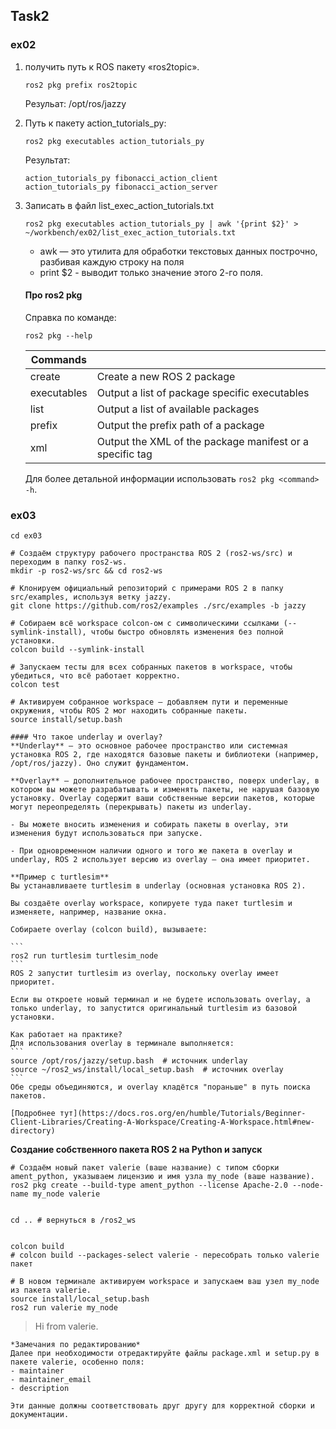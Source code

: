 ## Task2
### ex02
1. получить путь к ROS пакету «ros2topic».
    ```
    ros2 pkg prefix ros2topic
    ```
    Резульат: /opt/ros/jazzy
    
2. Путь к пакету action_tutorials_py:
    ```
    ros2 pkg executables action_tutorials_py
    ```
    Результат: 
    ```
    action_tutorials_py fibonacci_action_client
    action_tutorials_py fibonacci_action_server
    ```

3. Записать в файл list_exec_action_tutorials.txt
    ```
    ros2 pkg executables action_tutorials_py | awk '{print $2}' > ~/workbench/ex02/list_exec_action_tutorials.txt
    ```
    - awk — это утилита для обработки текстовых данных построчно, разбивая каждую строку на поля
    - print $2 - выводит только значение этого 2-го поля.

    #### Про ros2 pkg
    Справка по команде:
    ```
    ros2 pkg --help
    ```
    | Commands |  |
    |-|-|
    | create       | Create a new ROS 2 package |
    | executables  | Output a list of package specific executables |
    | list         | Output a list of available packages |
    | prefix       | Output the prefix path of a package |
    | xml          | Output the XML of the package manifest or a specific tag |

    Для более детальной информации использовать `ros2 pkg <command> -h`.

### ex03
```
cd ex03

# Создаём структуру рабочего пространства ROS 2 (ros2-ws/src) и переходим в папку ros2-ws.
mkdir -p ros2-ws/src && cd ros2-ws

# Клонируем официальный репозиторий с примерами ROS 2 в папку src/examples, используя ветку jazzy.
git clone https://github.com/ros2/examples ./src/examples -b jazzy

# Собираем всё workspace colcon-ом с символическими ссылками (--symlink-install), чтобы быстро обновлять изменения без полной установки.
colcon build --symlink-install

# Запускаем тесты для всех собранных пакетов в workspace, чтобы убедиться, что всё работает корректно.
colcon test

# Активируем собранное workspace — добавляем пути и переменные окружения, чтобы ROS 2 мог находить собранные пакеты.
source install/setup.bash
```

    #### Что такое underlay и overlay?
    **Underlay** — это основное рабочее пространство или системная установка ROS 2, где находятся базовые пакеты и библиотеки (например, /opt/ros/jazzy). Оно служит фундаментом.

    **Overlay** — дополнительное рабочее пространство, поверх underlay, в котором вы можете разрабатывать и изменять пакеты, не нарушая базовую установку. Overlay содержит ваши собственные версии пакетов, которые могут переопределять (перекрывать) пакеты из underlay.

    - Вы можете вносить изменения и собирать пакеты в overlay, эти изменения будут использоваться при запуске.

    - При одновременном наличии одного и того же пакета в overlay и underlay, ROS 2 использует версию из overlay — она имеет приоритет.

    **Пример с turtlesim**
    Вы устанавливаете turtlesim в underlay (основная установка ROS 2).

    Вы создаёте overlay workspace, копируете туда пакет turtlesim и изменяете, например, название окна.

    Собираете overlay (colcon build), вызываете:

    ```
    ros2 run turtlesim turtlesim_node
    ```
    ROS 2 запустит turtlesim из overlay, поскольку overlay имеет приоритет.

    Если вы откроете новый терминал и не будете использовать overlay, а только underlay, то запустится оригинальный turtlesim из базовой установки.

    Как работает на практике?
    Для использования overlay в терминале выполняется:
    ```
    source /opt/ros/jazzy/setup.bash  # источник underlay
    source ~/ros2_ws/install/local_setup.bash  # источник overlay
    ```
    Обе среды объединяются, и overlay кладётся "пораньше" в путь поиска пакетов.

    [Подробнее тут](https://docs.ros.org/en/humble/Tutorials/Beginner-Client-Libraries/Creating-A-Workspace/Creating-A-Workspace.html#new-directory)

**Создание собственного пакета ROS 2 на Python и запуск**
```
# Создаём новый пакет valerie (ваше название) с типом сборки ament_python, указываем лицензию и имя узла my_node (ваше название).
ros2 pkg create --build-type ament_python --license Apache-2.0 --node-name my_node valerie


cd .. # вернуться в /ros2_ws


colcon build
# colcon build --packages-select valerie - пересобрать только valerie пакет
```
```
# В новом терминале активируем workspace и запускаем ваш узел my_node из пакета valerie.
source install/local_setup.bash
ros2 run valerie my_node
```
 > Hi from valerie.
```
*Замечания по редактированию*
Далее при необходимости отредактируйте файлы package.xml и setup.py в пакете valerie, особенно поля:
- maintainer
- maintainer_email
- description

Эти данные должны соответствовать друг другу для корректной сборки и документации.